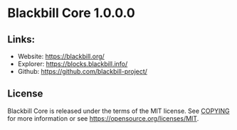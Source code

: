 Blackbill Core 1.0.0.0
=================================================

## Links:

- Website: https://blackbill.org/
- Explorer: https://blocks.blackbill.info/
- Github: https://github.com/blackbill-project/


License
-------

Blackbill Core is released under the terms of the MIT license. See [COPYING](COPYING) for more
information or see https://opensource.org/licenses/MIT.
